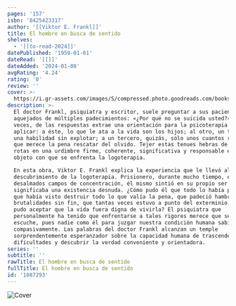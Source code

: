 ```yaml
---
pages: '157'
isbn: '8425423317'
author: '[[Viktor E. Frankl]]'
title: El hombre en busca de sentido
shelves:
  - '[[to-read-2024]]'
datePublished: '1959-01-01'
dateRead: '[[]]'
dateAdded: '2024-01-08'
avgRating: '4.24'
rating: '0'
review: ''
cover: >-
  https://i.gr-assets.com/images/S/compressed.photo.goodreads.com/books/1323130634l/1087293.jpg
description: >-
  El doctor Frankl, psiquiatra y escritor, suele preguntar a sus pacientes
  aquejados de múltiples padecimientos: «¿Por qué no se suicida usted?» Y muchas
  veces, de las respuestas extrae una orientación para la psicoterapia a
  aplicar: a éste, lo que le ata a la vida son los hijos; al otro, un talento,
  una habilidad sin explotar; a un tercero, quizás, sólo unos cuantos recuerdos
  que merece la pena rescatar del olvido. Tejer estas tenues hebras de vidas
  rotas en una urdimbre firme, coherente, significativa y responsable es el
  objeto con que se enfrenta la logoterapia.  

  En esta obra, Viktor E. Frankl explica la experiencia que le llevó al
  descubrimiento de la logoterapia. Prisionero, durante mucho tiempo, en los
  desalmados campos de concentración, él mismo sintió en su propio ser lo que
  significaba una existencia desnuda. ¿Cómo pudo él que todo lo había perdido,
  que había visto destruir todo lo que valía la pena, que padeció hambre, frío,
  brutalidades sin fin, que tantas veces estuvo a punto del exterminio, cómo
  pudo aceptar que la vida fuera digna de vivirla? El psiquiatra que
  personalmente ha tenido que enfrentarse a tales rigores merece que se le
  escuche, pues nadie como él para juzgar nuestra condición humana sabia y
  compasivamente. Las palabras del doctor Frankl alcanzan un temple
  sorprendentemente esperanzador sobre la capacidad humana de trascender sus
  dificultades y descubrir la verdad conveniente y orientadora.
series: ''
subtitle: ''
rawTitle: El hombre en busca de sentido
fullTitle: El hombre en busca de sentido
id: '1087293'
---
```

![Cover](https:&#x2F;&#x2F;i.gr-assets.com&#x2F;images&#x2F;S&#x2F;compressed.photo.goodreads.com&#x2F;books&#x2F;1323130634l&#x2F;1087293.jpg)
